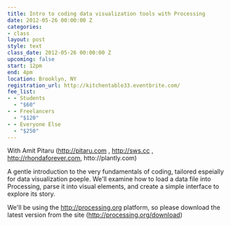 ```yaml
---
title: Intro to coding data visualization tools with Processing
date: 2012-05-26 00:00:00 Z
categories:
- class
layout: post
style: text
class_date: 2012-05-26 00:00:00 Z
upcoming: false
start: 12pm
end: 4pm
location: Brooklyn, NY
registration_url: http://kitchentable33.eventbrite.com/
fee_list:
- - Students
  - "$60"
- - Freelancers
  - "$120"
- - Everyone Else
  - "$250"
---
```


With Amit Pitaru (http://pitaru.com , http://sws.cc , http://rhondaforever.com, htto://plantly.com)

A gentle introduction to the very fundamentals of coding, tailored espeially for data visualization poeple. We'll examine how to load a data file into Processing, parse it into visual elements, and create a simple interface to explore its story.

We'll be using the http://processing.org platform, so please download the latest version from the site (http://processing.org/download)
